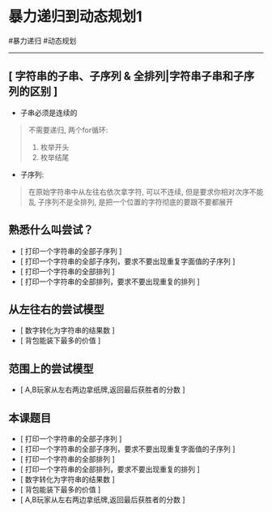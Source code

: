 # 暴力递归到动态规划1

#暴力递归 #动态规划


---

## [ 字符串的子串、子序列 & 全排列|字符串子串和子序列的区别 ]
- 子串必须是连续的
 >不需要递归, 两个for循环:
 >1. 枚举开头
 >2. 枚举结尾

- 子序列:
>在原始字符串中从左往右依次拿字符, 可以不连续, 但是要求你相对次序不能乱
>子序列不是全排列, 是把一个位置的字符彻底的要跟不要都展开

## 熟悉什么叫尝试？

- [ 打印一个字符串的全部子序列 ]
- [ 打印一个字符串的全部子序列，要求不要出现重复字面值的子序列 ]
- [ 打印一个字符串的全部排列 ]
- [ 打印一个字符串的全部排列，要求不要出现重复的排列 ]


## 从左往右的尝试模型
- [ 数字转化为字符串的结果数 ]
- [ 背包能装下最多的价值 ]


## 范围上的尝试模型
- [ A,B玩家从左右两边拿纸牌,返回最后获胜者的分数 ]



## 本课题目
- [ 打印一个字符串的全部子序列 ]
- [ 打印一个字符串的全部子序列，要求不要出现重复字面值的子序列 ]
- [ 打印一个字符串的全部排列 ]
- [ 打印一个字符串的全部排列，要求不要出现重复的排列 ]
- [ 数字转化为字符串的结果数 ]
- [ 背包能装下最多的价值 ]
- [ A,B玩家从左右两边拿纸牌,返回最后获胜者的分数 ]


